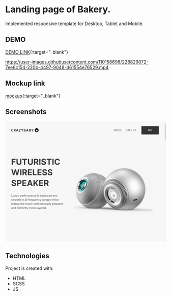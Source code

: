 # Landing page of Bakery.
Implemented responsive template for Desktop, Tablet and Mobile.

## DEMO
[DEMO LINK](https://ir-ra.github.io/Kickstarter-landing/){:target="_blank"}


https://user-images.githubusercontent.com/110158698/228829072-7ee6c154-220b-4497-9048-d61554e76529.mp4


## Mockup link
[mockup](https://www.figma.com/file/Ujp7bCFuvuJlkn8TSbQPSZ/Kickstarter_FE-students?node-id=19655-32&t=kldUBJZn1gJlC2xz-0){:target="_blank"}

## Screenshots
![screenshots](./src/images/screenshots/Screenshot_1.png)

## Technologies
Project is created with:
* HTML
* SCSS
* JS
